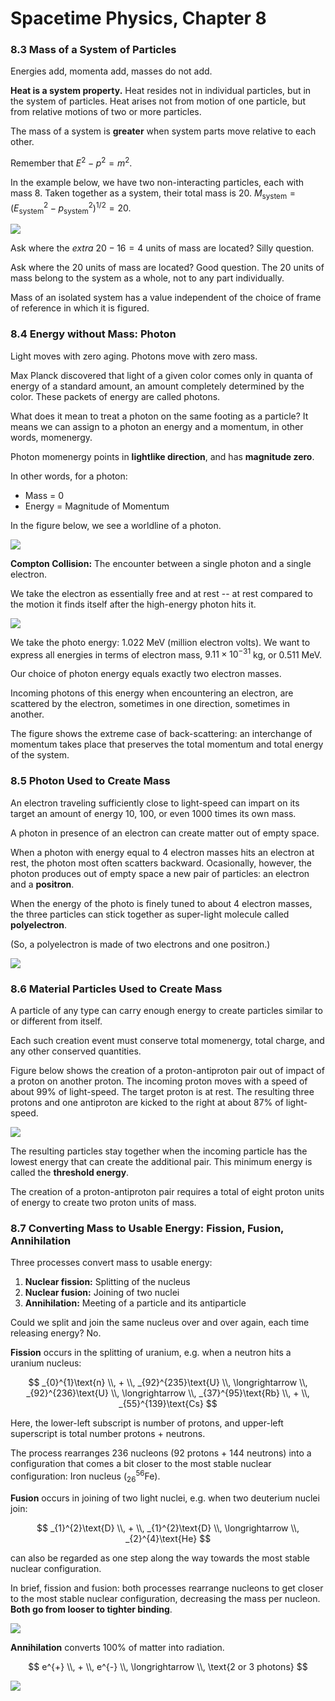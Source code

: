 # Spacetime Physics, Chapter 8

### 8.3 Mass of a System of Particles

Energies add, momenta add, masses do not add.

**Heat is a system property.** Heat resides not in individual particles, but in the
system of particles. Heat arises not from motion of one particle, but from relative
motions of two or more particles.

The mass of a system is **greater** when system parts move relative to each other.

Remember that $E^2 - p^2 = m^2$.

In the example below, we have two non-interacting particles, each with mass 8. Taken
together as a system, their total mass is 20.
$M_\text{system} = (E_\text{system}^2 - p_\text{system}^2)^{1/2} = 20$.

 ![](fig8.3.jpg)

Ask where the _extra_ $20 - 16 = 4$ units of mass are located? Silly question.

Ask where the $20$ units of mass are located? Good question. The 20 units of mass
belong to the system as a whole, not to any part individually.

Mass of an isolated system has a value independent of the choice of frame of reference
in which it is figured.

### 8.4 Energy without Mass: Photon

Light moves with zero aging. Photons move with zero mass.

Max Planck discovered that light of a given color comes only in quanta of energy of
a standard amount, an amount completely determined by the color. These packets of
energy are called photons.

What does it mean to treat a photon on the same footing as a particle? It means we
can assign to a photon an energy and a momentum, in other words, momenergy.

Photon momenergy points in **lightlike direction**, and has **magnitude zero**.

In other words, for a photon:

- Mass = 0
- Energy = Magnitude of Momentum

In the figure below, we see a worldline of a photon.

 ![](fig8.5.jpg)

**Compton Collision:** The encounter between a single photon and a single electron.

We take the electron as essentially free and at rest -- at rest compared to the motion
it finds itself after the high-energy photon hits it.

 ![](fig8.6.jpg)

We take the photo energy: 1.022 MeV (million electron volts). We want to express all
energies in terms of electron mass, $9.11 \times 10^{-31}$ kg, or $0.511$ MeV.

Our choice of photon energy equals exactly two electron masses.

Incoming photons of this energy when encountering an electron, are scattered by the
electron, sometimes in one direction, sometimes in another.

The figure shows the extreme case of back-scattering: an interchange of momentum takes
place that preserves the total momentum and total energy of the system.

### 8.5 Photon Used to Create Mass

An electron traveling sufficiently close to light-speed can impart on its target an
amount of energy 10, 100, or even 1000 times its own mass.

A photon in presence of an electron can create matter out of empty space.

When a photon with energy equal to 4 electron masses hits an electron at rest, the
photon most often scatters backward. Ocasionally, however, the photon produces out
of empty space a new pair of particles: an electron and a **positron**.

 When the energy of the photo is finely tuned to about 4 electron masses, the
 three particles can stick together as super-light molecule called **polyelectron**.

 (So, a polyelectron is made of two electrons and one positron.)

  ![](fig8.8.jpg)

### 8.6 Material Particles Used to Create Mass

A particle of any type can carry enough energy to create particles similar to or
different from itself.

Each such creation event must conserve total momenergy, total charge, and any
other conserved quantities.

Figure below shows the creation of a proton-antiproton pair out of impact of
a proton on another proton. The incoming proton moves with a speed of about 99%
of light-speed. The target proton is at rest. The resulting three protons and one
antiproton are kicked to the right at about 87% of light-speed.

 ![](fig8.9.jpg)

The resulting particles stay together when the incoming particle has the lowest
energy that can create the additional pair. This minimum energy is called the
**threshold energy**.

The creation of a proton-antiproton pair requires a total of eight proton units
of energy to create two proton units of mass.

### 8.7 Converting Mass to Usable Energy: Fission, Fusion, Annihilation

Three processes convert mass to usable energy:

1. **Nuclear fission:** Splitting of the nucleus
2. **Nuclear fusion:** Joining of two nuclei
3. **Annihilation:** Meeting of a particle and its antiparticle

Could we split and join the same nucleus over and over again, each time releasing
energy? No.

**Fission** occurs in the splitting of uranium, e.g. when a neutron hits a uranium nucleus:

$$
_{0}^{1}\text{n} \\, + \\, _{92}^{235}\text{U} \\, \longrightarrow \\, _{92}^{236}\text{U}
\\, \longrightarrow \\, _{37}^{95}\text{Rb} \\, + \\, _{55}^{139}\text{Cs}
$$

Here, the lower-left subscript is number of protons, and upper-left superscript is total
number protons + neutrons.

The process rearranges 236 nucleons (92 protons + 144 neutrons) into a configuration that
comes a bit closer to the most stable nuclear configuration: Iron nucleus ($_{26}^{56}\text{Fe}$).

**Fusion** occurs in joining of two light nuclei, e.g. when two deuterium nuclei join:

$$
_{1}^{2}\text{D} \\, + \\, _{1}^{2}\text{D} \\, \longrightarrow \\, _{2}^{4}\text{He}
$$

can also be regarded as one step along the way towards the most stable nuclear configuration.

In brief, fission and fusion: both processes rearrange nucleons to get closer to the most stable
nuclear configuration, decreasing the mass per nucleon. **Both go from looser to tighter binding**.

 ![](fig8.10.jpg)


**Annihilation** converts 100% of matter into radiation.

$$
e^{+} \\, + \\, e^{-} \\, \longrightarrow \\, \text{2 or 3 photons}
$$

 ![](fig8.11.jpg)
